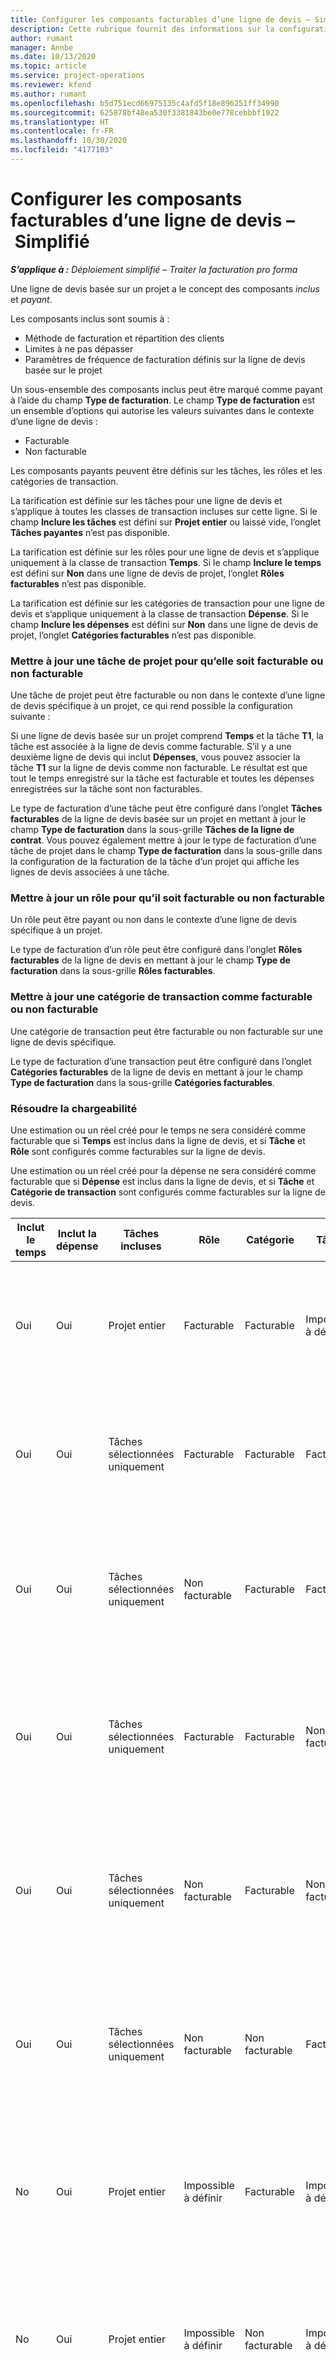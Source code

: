 ```yaml
---
title: Configurer les composants facturables d’une ligne de devis – Simplifié
description: Cette rubrique fournit des informations sur la configuration de composants payants et non facturables sur une ligne de devis basée sur un projet.
author: rumant
manager: Annbe
ms.date: 10/13/2020
ms.topic: article
ms.service: project-operations
ms.reviewer: kfend
ms.author: rumant
ms.openlocfilehash: b5d751ecd66975135c4afd5f18e896251ff34990
ms.sourcegitcommit: 625878bf48ea530f3381843be0e778cebbbf1922
ms.translationtype: HT
ms.contentlocale: fr-FR
ms.lasthandoff: 10/30/2020
ms.locfileid: "4177103"
---
```

# <a name="configure-the-chargeable-components-of-a-quote-line---lite"></a>Configurer les composants facturables d’une ligne de devis – Simplifié

_**S’applique à :** Déploiement simplifié – Traiter la facturation pro forma_

Une ligne de devis basée sur un projet a le concept des composants *inclus* et *payant*.

Les composants inclus sont soumis à :

  - Méthode de facturation et répartition des clients
  - Limites à ne pas dépasser 
  - Paramètres de fréquence de facturation définis sur la ligne de devis basée sur le projet

Un sous-ensemble des composants inclus peut être marqué comme payant à l’aide du champ **Type de facturation**. Le champ **Type de facturation** est un ensemble d’options qui autorise les valeurs suivantes dans le contexte d’une ligne de devis :

  - Facturable
  - Non facturable

Les composants payants peuvent être définis sur les tâches, les rôles et les catégories de transaction.

La tarification est définie sur les tâches pour une ligne de devis et s’applique à toutes les classes de transaction incluses sur cette ligne. Si le champ **Inclure les tâches** est défini sur **Projet entier** ou laissé vide, l’onglet **Tâches payantes** n’est pas disponible.

La tarification est définie sur les rôles pour une ligne de devis et s’applique uniquement à la classe de transaction **Temps**. Si le champ **Inclure le temps** est défini sur **Non** dans une ligne de devis de projet, l’onglet **Rôles facturables** n’est pas disponible.

La tarification est définie sur les catégories de transaction pour une ligne de devis et s’applique uniquement à la classe de transaction **Dépense**. Si le champ **Inclure les dépenses** est défini sur **Non** dans une ligne de devis de projet, l’onglet **Catégories facturables** n’est pas disponible.

### <a name="update-a-project-task-to-be-chargeable-or-non-chargeable"></a>Mettre à jour une tâche de projet pour qu’elle soit facturable ou non facturable

Une tâche de projet peut être facturable ou non dans le contexte d’une ligne de devis spécifique à un projet, ce qui rend possible la configuration suivante :

Si une ligne de devis basée sur un projet comprend **Temps** et la tâche **T1**, la tâche est associée à la ligne de devis comme facturable. S’il y a une deuxième ligne de devis qui inclut **Dépenses**, vous pouvez associer la tâche **T1** sur la ligne de devis comme non facturable. Le résultat est que tout le temps enregistré sur la tâche est facturable et toutes les dépenses enregistrées sur la tâche sont non facturables.

Le type de facturation d’une tâche peut être configuré dans l’onglet **Tâches facturables** de la ligne de devis basée sur un projet en mettant à jour le champ **Type de facturation** dans la sous-grille **Tâches de la ligne de contrat**. Vous pouvez également mettre à jour le type de facturation d’une tâche de projet dans le champ **Type de facturation** dans la sous-grille dans la configuration de la facturation de la tâche d’un projet qui affiche les lignes de devis associées à une tâche.

### <a name="update-a-role-to-be-chargeable-or-non-chargeable"></a>Mettre à jour un rôle pour qu’il soit facturable ou non facturable

Un rôle peut être payant ou non dans le contexte d’une ligne de devis spécifique à un projet.

Le type de facturation d’un rôle peut être configuré dans l’onglet **Rôles facturables** de la ligne de devis en mettant à jour le champ **Type de facturation** dans la sous-grille **Rôles facturables**.

### <a name="update-a-transaction-category-to-be-chargeable-or-non-chargeable"></a>Mettre à jour une catégorie de transaction comme facturable ou non facturable

Une catégorie de transaction peut être facturable ou non facturable sur une ligne de devis spécifique.

Le type de facturation d’une transaction peut être configuré dans l’onglet **Catégories facturables** de la ligne de devis en mettant à jour le champ **Type de facturation** dans la sous-grille **Catégories facturables**.

### <a name="resolve-chargeability"></a>Résoudre la chargeabilité
Une estimation ou un réel créé pour le temps ne sera considéré comme facturable que si **Temps** est inclus dans la ligne de devis, et si **Tâche** et **Rôle** sont configurés comme facturables sur la ligne de devis.

Une estimation ou un réel créé pour la dépense ne sera considéré comme facturable que si **Dépense** est inclus dans la ligne de devis, et si **Tâche** et **Catégorie de transaction** sont configurés comme facturables sur la ligne de devis.

| Inclut le temps | Inclut la dépense | Tâches incluses | Rôle | Catégorie  | Tâche | Facturation |
| --- | --- | --- | --- | --- | --- | --- |
| Oui | Oui | Projet entier | Facturable | Facturable | Impossible à définir | Facturation à l’heure actuelle : Facturable </br>Type de facturation sur les dépenses réelles : facturable |
| Oui | Oui | Tâches sélectionnées uniquement | Facturable | Facturable | Facturable | Facturation à l’heure actuelle : Facturable</br>Type de facturation sur les dépenses réelles : facturable |
| Oui | Oui | Tâches sélectionnées uniquement | Non facturable | Facturable | Facturable | Facturation à l’heure actuelle : Non facturable</br>Type de facturation sur les dépenses réelles : facturable |
| Oui | Oui | Tâches sélectionnées uniquement | Facturable | Facturable | Non facturable | Facturation à l’heure actuelle : Non facturable</br> Type de facturation sur les dépenses réelles : non facturable |
| Oui | Oui | Tâches sélectionnées uniquement | Non facturable | Facturable | Non facturable | Facturation à l’heure actuelle : Non facturable</br> Type de facturation sur les dépenses réelles : non facturable |
| Oui | Oui | Tâches sélectionnées uniquement | Non facturable | Non facturable | Facturable | Facturation à l’heure actuelle : Non facturable</br> Type de facturation sur les dépenses réelles : non facturable |
| No | Oui | Projet entier | Impossible à définir | Facturable | Impossible à définir | Facturation à l’heure actuelle : Non disponible </br>Type de facturation sur les dépenses réelles : facturable |
| No | Oui | Projet entier | Impossible à définir | Non facturable | Impossible à définir | Facturation à l’heure actuelle : Non disponible </br>Type de facturation sur les dépenses réelles : non facturable |
| Oui | No | Projet entier | Facturable | Impossible à définir | Impossible à définir | Facturation à l’heure actuelle : Facturable</br>Type de facturation sur les dépenses réelles : non disponible |
| Oui | No | Projet entier | Non facturable | Impossible à définir | Impossible à définir | Facturation à l’heure actuelle : Non facturable </br>Type de facturation sur les dépenses réelles : non disponible |
